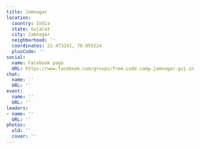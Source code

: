 ```yaml
---
title: Jamnagar
location:
  country: India
  state: Gujarat
  city: Jamnagar
  neighborhood: ''
  coordinates: 22.473242, 70.055224
  plusCode: ''
social:
  name: Facebook page
  URL: https://www.facebook.com/groups/free.code.camp.jamnagar.guj.in
chat:
  name: ''
  URL: ''
event:
  name: ''
  URL: ''
leaders:
- name: ''
  URL: ''
photos:
  old: ''
  cover: ''
---
```

